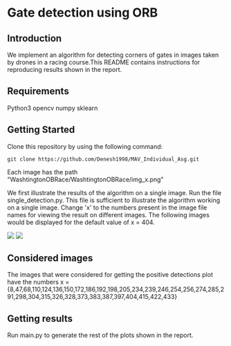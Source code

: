 # Gate detection using ORB

## Introduction

We implement an algorithm for detecting corners of gates in images taken by drones in a racing course.This README contains instructions for reproducing  results shown in the report.


## Requirements

Python3
opencv
numpy
sklearn

## Getting Started

Clone this repository by using the following command:

```git clone https://github.com/Denesh1998/MAV_Individual_Asg.git ```

Each image has the path "WashtingtonOBRace/WashtingtonOBRace/img_x.png"

We first illustrate the results of the algorithm on a single image. Run the file single_detection.py. This file is sufficient to illustrate the algorithm working on a single image. Change 'x' to the numbers present in the image file names for viewing the result on different images. The following images would be displayed for the default value of x = 404. 

![](Images/img_404_a.png)
![](Images/img_404_b.png)
## Considered images

The images that were considered for getting the positive detections plot  have the numbers 
x = {8,47,68,110,124,136,150,172,186,192,198,205,234,239,246,254,256,274,285,291,298,304,315,326,328,373,383,387,397,404,415,422,433}

## Getting results
Run main.py to generate the rest of the plots shown in the report.


